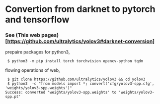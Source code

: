 # Convertion from darknet to pytorch and tensorflow  
### See (This web pages)[https://github.com/ultralytics/yolov3#darknet-conversion]  

prepaire packages for python3,  
```
 $ python3 -m pip install torch torchvision opencv-python tqdm
```

flowing operations of web,  
```
 $ git clone https://github.com/ultralytics/yolov3 && cd yolov3
 $ python3  -c "from models import *; convert('cfg/yolov3-spp.cfg', 'weights/yolov3-spp.weights')"
Success: converted 'weights/yolov3-spp.weights' to 'weights/yolov3-spp.pt'
```

